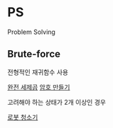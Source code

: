 # PS
Problem Solving

## Brute-force

전형적인 재귀함수 사용

[완전 세제곱](/online_judges/baekjoon/brute_force/, "4690_완전 세제곱.cpp")
[암호 만들기](/online_judges/baekjoon/brute_force/, "1759_암호 만들기.cpp")


고려해야 하는 상태가 2개 이상인 경우

[로봇 청소기](/online_judges/baekjoon/brute_force/, "14503_로봇 청소기.cpp")
